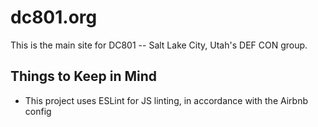 # dc801.org
This is the main site for DC801 -- Salt Lake City, Utah's DEF CON group.

## Things to Keep in Mind
- This project uses ESLint for JS linting, in accordance with the Airbnb config
